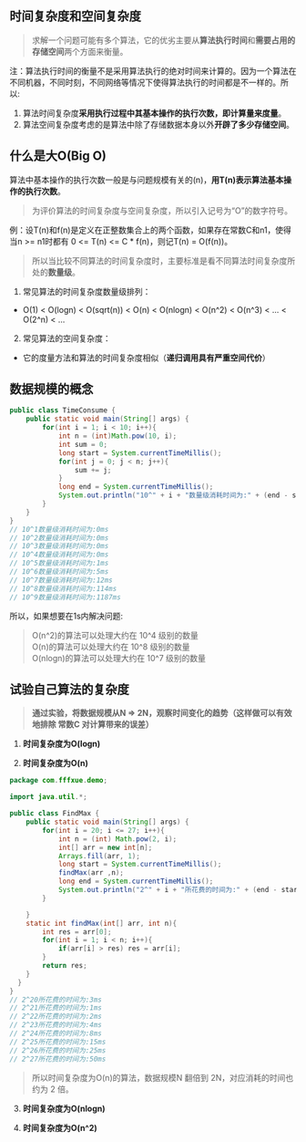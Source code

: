 ## 时间复杂度和空间复杂度
>求解一个问题可能有多个算法，它的优劣主要从**算法执行时间**和**需要占用的存储空间**两个方面来衡量。

注：算法执行时间的衡量不是采用算法执行的绝对时间来计算的。因为一个算法在不同机器，不同时刻，不同网络等情况下使得算法执行的时间都是不一样的。所以:  
1. 算法时间复杂度**采用执行过程中其基本操作的执行次数，即计算量来度量**。
2. 算法空间复杂度考虑的是算法中除了存储数据本身以外**开辟了多少存储空间**。

## 什么是大O(Big O)
算法中基本操作的执行次数一般是与问题规模有关的(n)，**用T(n)表示算法基本操作的执行次数**。
>为评价算法的时间复杂度与空间复杂度，所以引入记号为“O”的数字符号。

例：设T(n)和f(n)是定义在正整数集合上的两个函数，如果存在常数C和n1，使得当n >= n1时都有 0 <= T(n) <= C * f(n)，则记T(n) = O(f(n))。
> 所以当比较不同算法的时间复杂度时，主要标准是看不同算法时间复杂度所处的**数量级**。

1. 常见算法的时间复杂度数量级排列：  
* O(1) < O(logn) < O(sqrt(n)) < O(n) < O(nlogn) < O(n^2) < O(n^3) < ... < O(2^n) < ...

2.  常见算法的空间复杂度：
* 它的度量方法和算法的时间复杂度相似（**递归调用具有严重空间代价**）

## 数据规模的概念
``` java
public class TimeConsume {
    public static void main(String[] args) {
        for(int i = 1; i < 10; i++){
            int n = (int)Math.pow(10, i);
            int sum = 0;
            long start = System.currentTimeMillis();
            for(int j = 0; j < n; j++){
                sum += j;
            }
            long end = System.currentTimeMillis();
            System.out.println("10^" + i + "数量级消耗时间为:" + (end - start) + "ms");
        }
    }
}
// 10^1数量级消耗时间为:0ms
// 10^2数量级消耗时间为:0ms
// 10^3数量级消耗时间为:0ms
// 10^4数量级消耗时间为:0ms
// 10^5数量级消耗时间为:1ms
// 10^6数量级消耗时间为:5ms
// 10^7数量级消耗时间为:12ms
// 10^8数量级消耗时间为:114ms
// 10^9数量级消耗时间为:1187ms
```
所以，如果想要在1s内解决问题:
> O(n^2)的算法可以处理大约在 10^4 级别的数量  
> O(n)的算法可以处理大约在 10^8 级别的数量  
> O(nlogn)的算法可以处理大约在 10^7 级别的数量

## 试验自己算法的复杂度
> **通过实验，将数据规模从N => 2N，观察时间变化的趋势（这样做可以有效地排除 常数C 对计算带来的误差）**

1. **时间复杂度为O(logn)**

2. **时间复杂度为O(n)**
``` java
package com.fffxue.demo;

import java.util.*;

public class FindMax {
    public static void main(String[] args) {
        for(int i = 20; i <= 27; i++){
            int n = (int) Math.pow(2, i);
            int[] arr = new int[n];
            Arrays.fill(arr, 1);
            long start = System.currentTimeMillis();
            findMax(arr ,n);
            long end = System.currentTimeMillis();
            System.out.println("2^" + i + "所花费的时间为:" + (end - start) + "ms");
        }

    }
    static int findMax(int[] arr, int n){
        int res = arr[0];
        for(int i = 1; i < n; i++){
            if(arr[i] > res) res = arr[i];
        }
        return res;
    }
  }
}
// 2^20所花费的时间为:3ms
// 2^21所花费的时间为:1ms
// 2^22所花费的时间为:2ms
// 2^23所花费的时间为:4ms
// 2^24所花费的时间为:8ms
// 2^25所花费的时间为:15ms
// 2^26所花费的时间为:25ms
// 2^27所花费的时间为:50ms
```
> 所以时间复杂度为O(n)的算法，数据规模N 翻倍到 2N，对应消耗的时间也约为 2 倍。


3. **时间复杂度为O(nlogn)**

4. **时间复杂度为O(n^2)**